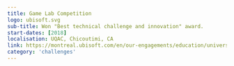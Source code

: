 ```yaml
---
title: Game Lab Competition
logo: ubisoft.svg
sub-title: Won "Best technical challenge and innovation" award.
start-dates: [2018]
localisation: UQAC, Chicoutimi, CA
link: https://montreal.ubisoft.com/en/our-engagements/education/university/game-lab-competition/
category: 'challenges'
---
```

<!---
Gregoire Boiron <gregoire.boiron@gmail.com>
Copyright (c) 2018 Gregoire Boiron  All Rights Reserved.
--->
